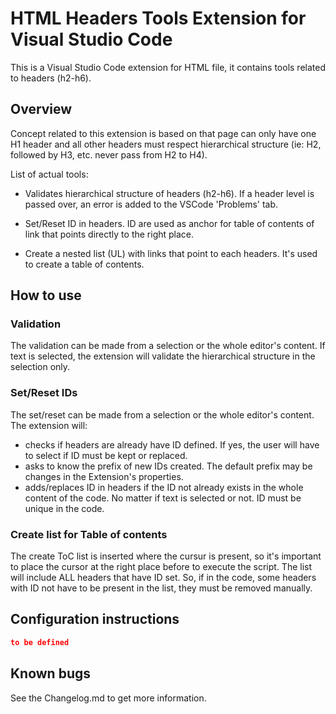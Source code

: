 # HTML Headers Tools Extension for Visual Studio Code
This is a Visual Studio Code extension for HTML file, it contains tools related to headers (h2-h6).

## Overview
Concept related to this extension is based on that page can only have one H1 header and all other headers must respect hierarchical structure (ie: H2, followed by H3, etc. never pass from H2 to H4).

List of actual tools:
+ Validates hierarchical structure of headers (h2-h6). If a header level is passed over, an error is added to the VSCode 'Problems' tab.

+ Set/Reset ID in headers. ID are used as anchor for table of contents of link that points directly to the right place.

+ Create a nested list (UL) with links that point to each headers. It's used to create a table of contents.

## How to use
### **Validation**
The validation can be made from a selection or the whole editor's content.
If text is selected, the extension will validate the hierarchical structure in the selection only.

### **Set/Reset IDs**
The set/reset can be made from a selection or the whole editor's content.
The extension will:
+ checks if headers are already have ID defined. If yes, the user will have to select if ID must be kept or replaced.
+ asks to know the prefix of new IDs created. The default prefix may be changes in the Extension's properties.
+ adds/replaces ID in headers if the ID not already exists in the whole content of the code. No matter if text is selected or not. ID must be unique in the code.

### **Create list for Table of contents**
The create ToC list is inserted where the cursur is present, so it's important to place the cursor at the right place before to execute the script.
The list will include ALL headers that have ID set. So, if in the code, some headers with ID not have to be present in the list, they must be removed manually.

## Configuration instructions
```JSON
to be defined
```

## Known bugs
See the Changelog.md to get more information.